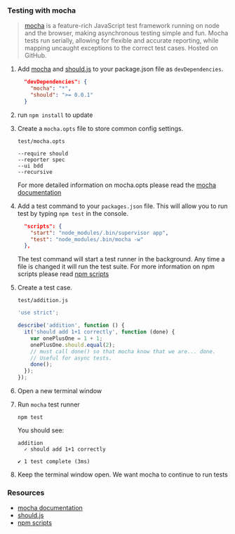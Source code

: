 ### Testing with mocha

> [mocha](http://visionmedia.github.com/mocha/) is a feature-rich JavaScript test framework running on node and the browser, making asynchronous testing simple and fun. Mocha tests run serially, allowing for flexible and accurate reporting, while mapping uncaught exceptions to the correct test cases. Hosted on GitHub.

1. Add [mocha](http://visionmedia.github.com/mocha/) and [should.js](https://github.com/visionmedia/should.js/) to your package.json file as `devDependencies`.

    ```json
      "devDependencies": {
        "mocha": "*",
        "should": ">= 0.0.1"
      }
    ```

2. run `npm install` to update

3. Create a `mocha.opts` file to store common config settings.

    `test/mocha.opts`

    ```
    --require should
    --reporter spec
    --ui bdd
    --recursive
    ```
    For more detailed information on mocha.opts please read the [mocha documentation](http://visionmedia.github.com/mocha/)

3. Add a test command to your `packages.json` file. This will allow you to run test by typing `npm test` in the console.

    ```json
      "scripts": {
        "start": "node_modules/.bin/supervisor app",
        "test": "node_modules/.bin/mocha -w"
      },
    ```
    The test command will start a test runner in the background. Any time a file is changed it will run the test suite. For more information on npm scripts please read [npm scripts](https://npmjs.org/doc/scripts.html)

4. Create a test case.

    `test/addition.js`

    ```javascript
    'use strict';

    describe('addition', function () {
      it('should add 1+1 correctly', function (done) {
        var onePlusOne = 1 + 1;
        onePlusOne.should.equal(2);
        // must call done() so that mocha know that we are... done.
        // Useful for async tests.
        done();
      });
    });
    ```

5. Open a new terminal window

6. Run `mocha` test runner

    ```
    npm test
    ```

    You should see:

    ```
    addition
      ✓ should add 1+1 correctly

    ✔ 1 test complete (3ms)
    ```

7. Keep the terminal window open. We want mocha to continue to run tests

### Resources

- [mocha documentation](http://visionmedia.github.com/mocha/)
- [should.js](https://github.com/visionmedia/should.js/)
- [npm scripts](https://npmjs.org/doc/scripts.html)
